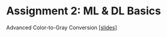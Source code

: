 # Assignment 2: ML & DL Basics
Advanced Color-to-Gray Conversion [[slides](http://media.ee.ntu.edu.tw/courses/cv/18F/hw/cv2018_hw02.pdf)]
